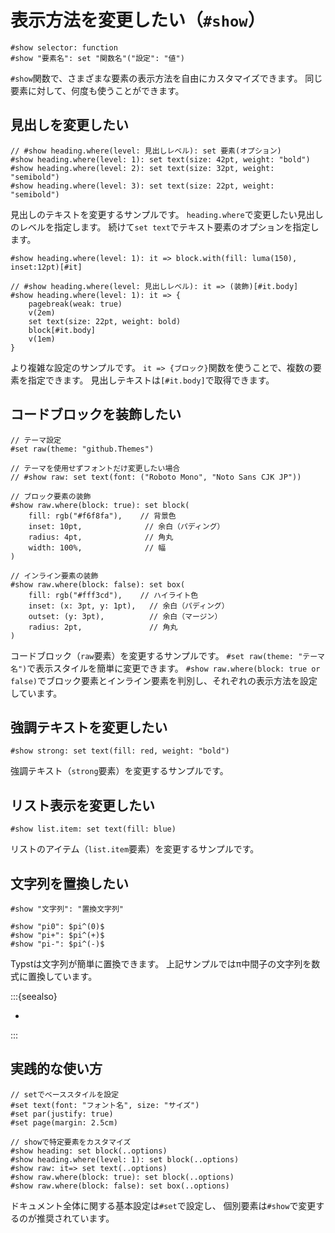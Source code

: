 # 表示方法を変更したい（`#show`）

```typst
#show selector: function
#show "要素名": set "関数名"("設定": "値")
```

`#show`関数で、さまざまな要素の表示方法を自由にカスタマイズできます。
同じ要素に対して、何度も使うことができます。

## 見出しを変更したい

```typst
// #show heading.where(level: 見出しレベル): set 要素(オプション)
#show heading.where(level: 1): set text(size: 42pt, weight: "bold")
#show heading.where(level: 2): set text(size: 32pt, weight: "semibold")
#show heading.where(level: 3): set text(size: 22pt, weight: "semibold")
```

見出しのテキストを変更するサンプルです。
`heading.where`で変更したい見出しのレベルを指定します。
続けて`set text`でテキスト要素のオプションを指定します。

```typst
#show heading.where(level: 1): it => block.with(fill: luma(150), inset:12pt)[#it]

// #show heading.where(level: 見出しレベル): it => (装飾)[#it.body]
#show heading.where(level: 1): it => {
    pagebreak(weak: true)
    v(2em)
    set text(size: 22pt, weight: bold)
    block[#it.body]
    v(1em)
}
```

より複雑な設定のサンプルです。
`it => {ブロック}`関数を使うことで、複数の要素を指定できます。
見出しテキストは`[#it.body]`で取得できます。

## コードブロックを装飾したい

```typst
// テーマ設定
#set raw(theme: "github.Themes")

// テーマを使用せずフォントだけ変更したい場合
// #show raw: set text(font: ("Roboto Mono", "Noto Sans CJK JP"))

// ブロック要素の装飾
#show raw.where(block: true): set block(
    fill: rgb("#f6f8fa"),    // 背景色
    inset: 10pt,              // 余白（パディング）
    radius: 4pt,              // 角丸
    width: 100%,              // 幅
)

// インライン要素の装飾
#show raw.where(block: false): set box(
    fill: rgb("#fff3cd"),    // ハイライト色
    inset: (x: 3pt, y: 1pt),   // 余白（パディング）
    outset: (y: 3pt),          // 余白（マージン）
    radius: 2pt,               // 角丸
)
```

コードブロック（`raw`要素）を変更するサンプルです。
`#set raw(theme: "テーマ名")`で表示スタイルを簡単に変更できます。
`#show raw.where(block: true or false)`でブロック要素とインライン要素を判別し、それぞれの表示方法を設定しています。

## 強調テキストを変更したい

```typst
#show strong: set text(fill: red, weight: "bold")
```

強調テキスト（`strong`要素）を変更するサンプルです。

## リスト表示を変更したい

```typst
#show list.item: set text(fill: blue)
```

リストのアイテム（`list.item`要素）を変更するサンプルです。

## 文字列を置換したい

```typst
#show "文字列": "置換文字列"

#show "pi0": $pi^(0)$
#show "pi+": $pi^(+)$
#show "pi-": $pi^(-)$
```

Typstは文字列が簡単に置換できます。
上記サンプルではπ中間子の文字列を数式に置換しています。

:::{seealso}

- [](../latex/latex-newcommand.md)

:::

## 実践的な使い方

```typst
// setでベーススタイルを設定
#set text(font: "フォント名", size: "サイズ")
#set par(justify: true)
#set page(margin: 2.5cm)

// showで特定要素をカスタマイズ
#show heading: set block(..options)
#show heading.where(level: 1): set block(..options)
#show raw: it=> set text(..options)
#show raw.where(block: true): set block(..options)
#show raw.where(block: false): set box(..options)
```

ドキュメント全体に関する基本設定は`#set`で設定し、
個別要素は`#show`で変更するのが推奨されています。
